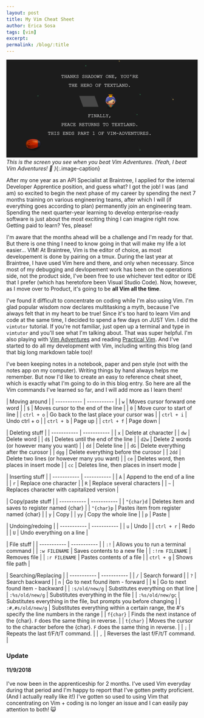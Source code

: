 ```yaml
---
layout: post
title: My Vim Cheat Sheet
author: Erica Sosa
tags: [vim]
excerpt: 
permalink: /blog/:title
---
```

![Vim Adventures](/images/vim_adventures.png)
*This is the screen you see when you beat Vim Adventures. (Yeah, I beat Vim Adventures! :raised_hands: )*{:.image-caption}

After my one year as an API Specialist at Braintree, I  applied for the internal Developer Apprentice position, and guess what? I got the job! I was (and am) so excited to begin the next phase of my career by spending the next 7 months training on various engineering teams, after which I will (if everything goes according to plan) permanently join an engineering team. Spending the next quarter-year learning to develop enterprise-ready software is just about the most exciting thing I can imagine right now. Getting paid to learn? Yes, please! 

I'm aware that the months ahead will be a challenge and I'm ready for that. But there is one thing I need to know going in that will make my life a lot easier... VIM! At Braintree, Vim is the editor of choice, as most developement is done by pairing on a tmux. During the last year at Braintree, I have used Vim here and there, and only when necessary. Since most of my debugging and devlopement work has been on the operations side, not the product side, I've been free to use whichever text editor or IDE that I prefer (which has heretofore been Visual Studio Code). Now, however, as I move over to Product, it's going to be **all Vim all the time**. 

I've found it difficult to concentrate on coding while I'm also using Vim. I'm glad popular wisdom now declares multitasking a myth, because I've always felt that in my heart to be true! Since it's too hard to learn Vim and code at the same time, I decided to spend a few days on JUST Vim. I did the `vimtutor` tutorial. If you're not familiar, just open up a terminal and type in `vimtutor` and you'll see what I'm talking about. That was super helpful. I'm also playing with [Vim Adventures](https://vim-adventures.com/) and reading [Practical Vim](https://www.safaribooksonline.com/library/view/practical-vim-2nd/9781680501629/). And I've started to do all my development with Vim, including writing this blog (and that big long markdown table too)!

I've been keeping notes in a notebook, paper and pen style (not with the notes app on my computer). Writing things by hand always helps me remember. But now I'd like to create an easy to reference cheat sheet, which is exactly what I'm going to do in this blog entry. So here are all the Vim commands I've learned so far, and I will add more as I learn them!

| Moving around | 
| ----------- | ----------- |
| `w` | Moves cursor forward one word |
| `$` | Moves cursor to the end of the line |
| `0` | Move curor to start of line |
| `ctrl + o` | Go back to the last place your cursor was |
| `ctrl + i` | Undo ctrl + o |
| `ctrl + b` | Page up |
| `ctrl + f` | Page down |

| Deleting stuff |
| ----------- | ----------- |
| `x` | Delete at character |
| `dw` | Delete word |
| `d$` | Deletes until the end of the line |
| `d2w` | Delete 2 words (or however many you want) |
| `dd` | Delete line |
| `dG` | Delete everything after the curosor |
| `dgg` | Delete everything before the curosor |
| `2dd` | Delete two lines (or however many you want) |
| `ce` | Deletes word, then places in insert mode |
| `cc` | Deletes line, then places in insert mode |

| Inserting stuff |
| ----------- | ----------- |
| `A` | Append to the end of a line |
| `r` | Replace one character |
| `R` | Replace several characters |
| `~` | Replaces character with capitalized version |

| Copy/paste stuff |
| ----------- | ----------- |
| `"{char}d` | Deletes item and saves to register named {char} |
| `"{char}p` | Pastes item from register named {char} |
| `y` | Copy |
| `yy` | Copy the whole line |
| `p` | Paste |

| Undoing/redoing |
| ----------- | ----------- |
| `u` | Undo | 
| `ctrl + r` | Redo |
| `U` | Undo everything on a line |

| File stuff |
| ----------- | ----------- |
| `:!` | Allows you to run a terminal command |
| `:w FILENAME` | Saves contents to a new file |
| `:!rm FILENAME` | Removes file |
| `:r FILENAME` | Pastes contents of a file |
| `ctrl + g` | Shows file path |

| Searching/Replacing |
| ----------- | ----------- |
| `/` | Search forward |
| `?` | Search backward |
| `n` | Go to next found item - forward |
| `N` | Go to next found item - backward |
| `:s/old/new/g` | Substitutes everything on that line |
| `:%s/old/new/g` | Substitutes everything in the file |
| `:%s/old/new/gc` | Substitutes everything in the file, but prompts you before changing |
| `:#,#s/old/new/g` | Substitutes everything within a certain range, the #'s specify the line numbers in the range |
| `f{char}` | Finds the next instance of the {char}. `F` does the same thing in reverse. |
| `t{char}` | Moves the cursor to the character before the {char}. `F` does the same thing in reverse. |
| `;` | Repeats the last f/F/t/T command. |
| `,` | Reverses the last f/F/t/T command. |

### Update
#### 11/9/2018

I've now been in the apprenticeship for 2 months. I've used Vim everyday during that period and I'm happy to report that I've gotten pretty proficient. (And I actually really like it!) I've gotten so used to using Vim that concentrating on Vim + coding is no longer an issue and I can easily pay attention to both! :smiley_cat:
